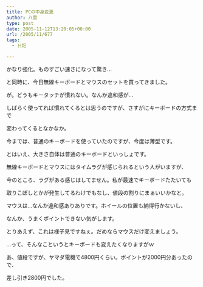 ```yaml
---
title: PCの中身変更
author: 八雲
type: post
date: 2005-11-12T13:20:05+00:00
url: /2005/11/677
tags:
  - 日記

---
```

かなり強化。ものすごい速さになって驚き…

と同時に、今日無線キーボードとマウスのセットを買ってきました。
  
が。どうもキータッチが慣れない。なんか違和感が…
  
しばらく使ってれば慣れてくるとは思うのですが、さすがにキーボードの方式まで
  
変わってくるとなかなか。

今までは、普通のキーボードを使っていたのですが、今度は薄型です。
  
とはいえ、大きさ自体は普通のキーボードといっしょです。
  
無線キーボードとマウスにはタイムラグが感じられるという人がいますが、
  
今のところ、ラグがある感じはしてません。私が最速でキーボードたたいても
  
取りこぼしとかが発生してるわけでもなし、値段の割りにまぁいいかなと。

マウスは…なんか違和感ありありです。ホイールの位置も納得行かないし、
  
なんか、うまくポイントできない気がします。
  
とりあえず、これは様子見ですねぇ。だめならマウスだけ変えましょう。
  
…って、そんなこというとキーボードも変えたくなりますがｗ

あ、値段ですが、ヤマダ電機で4800円くらい。ポイントが2000円分あったので、
  
差し引き2800円でした。
